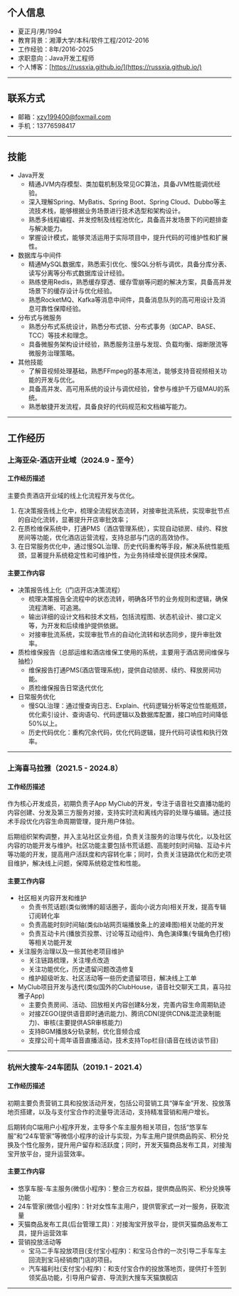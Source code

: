 ## 个人信息
- 夏正月/男/1994
- 教育背景：湘潭大学/本科/软件工程/2012-2016
- 工作经验：8年/2016-2025
- 求职意向：Java开发工程师
- 个人博客：[https://russxia.github.io/](https://russxia.github.io/)
---

## 联系方式
- 邮箱：xzy199400@foxmail.com
- 手机：13776598417
---
## 技能
+ Java开发
  + 精通JVM内存模型、类加载机制及常见GC算法，具备JVM性能调优经验。
  + 深入理解Spring、MyBatis、Spring Boot、Spring Cloud、Dubbo等主流技术栈，能够根据业务场景进行技术选型和架构设计。
  + 熟悉多线程编程、并发控制及线程池优化，具备高并发场景下的问题排查与解决能力。
  + 掌握设计模式，能够灵活运用于实际项目中，提升代码的可维护性和扩展性。
+ 数据库与中间件
  + 精通MySQL数据库，熟悉索引优化、慢SQL分析与调优，具备分库分表、读写分离等分布式数据库设计经验。
  + 熟练使用Redis，熟悉缓存穿透、缓存雪崩等问题的解决方案，具备高并发场景下的缓存设计与优化经验。
  + 熟悉RocketMQ、Kafka等消息中间件，具备消息队列的高可用设计及消息可靠性保障经验。
+ 分布式与微服务
  + 熟悉分布式系统设计，熟悉分布式锁、分布式事务（如CAP、BASE、TCC）等技术和理念。
  + 具备微服务架构设计经验，熟悉服务注册与发现、负载均衡、熔断限流等微服务治理策略。
+ 其他技能
  + 了解音视频处理基础，熟悉FFmpeg的基本用法，能够支持音视频相关功能的开发与优化。
  + 具备高并发、高可用系统的设计与调优经验，曾参与维护千万级MAU的系统。
  + 熟悉敏捷开发流程，具备良好的代码规范和文档编写能力。
---
## 工作经历
### 上海亚朵-酒店开业域（2024.9 - 至今）
#### 工作经历描述
主要负责酒店开业域的线上化流程开发与优化。
1. 在决策报告线上化中，梳理全流程状态流转，对接审批流系统，实现审批节点的自动化流转，显著提升开店审批效率；
2. 在质检维保系统中，打通PMS（酒店管理系统），实现自动锁房、续约、释放房间等功能，优化酒店运营流程，支持总部与门店的高效协作。
3. 在日常服务优化中，通过慢SQL治理、历史代码重构等手段，解决系统性能瓶颈，显著提升系统稳定性和可维护性，为业务持续增长提供技术保障。
#### 主要工作内容
+ 决策报告线上化（门店开店决策流程）
  + 梳理决策报告全流程中的状态流转，明确各环节的业务规则和逻辑，确保流程清晰、可追溯。
  + 输出详细的设计文档和技术文档，包括流程图、状态机设计、接口定义等，为开发和后续维护提供依据。
  + 对接审批流系统，实现审批节点的自动化流转和状态同步，提升审批效率。
+ 质检维保报告（总部运维和酒店维保工使用的系统，主要用于酒店房间维保与抽检）
  + 维保报告打通PMS(酒店管理系统)，提供自动锁房、续约、释放房间功能。
  + 质检维保报告日常迭代优化
+ 日常服务优化
  + 慢SQL治理：通过慢查询日志、Explain、代码逻辑分析等定位性能瓶颈，优化索引设计、查询语句、代码逻辑以及数据库配置，接口响应时间降低50%以上。
  + 历史代码优化：重构冗余代码，优化代码逻辑，提升代码可读性和执行效率。
---
### 上海喜马拉雅（2021.5 - 2024.8）
#### 工作经历描述
作为核心开发成员，初期负责子App MyClub的开发，专注于语音社交直播功能的内容创建、分发及第三方服务对接，支持实时流和离线内容的处理与编辑。通过技术手段优化内容生命周期管理，提升用户体验。

后期组织架构调整，并入主站社区业务组，负责关注服务的治理与优化，以及社区内容的功能开发与维护。社区功能主要包括书荒话题、高能时刻时间轴、互动卡片等功能的开发，提高用户活跃度和内容转化率；同时，负责关注链路优化和历史项目维护，解决线上问题，保障系统稳定性和性能。
#### 主要工作内容
+ 社区相关内容开发和维护
  + 负责书荒话题(类似微博的超话圈子，面向小说方向)相关开发，提高专辑订阅转化率
  + 负责高能时刻时间轴(类似b站网页端播放条上的波峰图)相关功能的开发
  + 负责互动卡片(播放页投票、讨论等互动组件)、角色演绎集(专辑角色打榜)等相关功能开发
+ 关注服务治理以及一些其他老项目维护
  + 关注链路梳理，关注埋点改造
  + 关注功能优化，历史遗留问题改造修复
  + 维护超级听友、社区活动等一些历史遗留项目，解决线上工单
+ MyClub项目开发与迭代(类似国外的ClubHouse，语音社交聊天工具，喜马拉雅子App)
  + 主要负责房间、活动、回放相关内容创建&分发，完善内容生命周期轨迹
  + 对接ZEGO(提供语音即时通讯能力)、腾讯CDN(提供CDN&混流录制能力)、审核(主要提供ASR审核能力)
  + 支持BGM播放&分轨录制，优化音频合成
  + 支撑公司十周年语音直播活动，技术支持Top栏目(语音在线访谈节目)
---
### 杭州大搜车-24车团队（2019.1 - 2021.4）
#### 工作经历描述
初期主要负责营销工具和投放活动开发，包括公司营销工具“弹车金”开发、投放落地页搭建，以及与支付宝合作的流量导流活动，支持精准营销和用户增长。

后期转向C端用户小程序开发，主导多个车主服务相关项目，包括“悠享车服”和“24车管家”等微信小程序的设计与实现，为车主用户提供商品购买、积分兑换及个性化服务，提升用户留存和活跃度；同时，开发天猫商品发布工具，对接淘宝开放平台，提升运营效率。
#### 主要工作内容
+ 悠享车服-车主服务(微信小程序)：整合三方权益，提供商品购买、积分兑换等功能
+ 24车管家(微信小程序)：针对女性车主用户，提供管家式一对一服务，获取流量
+ 天猫商品发布工具(后台管理工具)：对接淘宝开放平台，提供天猫商品发布工具，提升运营效率
+ 营销投放活动等
  + 宝马二手车投放项目(支付宝小程序)：和宝马合作的一次引导二手车车主回流到宝马经销商门店的项目。
  + 汽车福利社(支付宝小程序)：和支付宝合作的投放落地页，提供打卡签到领奖品功能，引导用户留咨、导流到大搜车天猫旗舰店
---